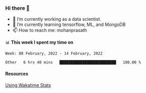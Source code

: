 ### Hi there 👋

- 🔭 I’m currently working as a data scientist.
- 🌱 I’m currently learning tensorflow, ML, and MongoDB
- 📫 How to reach me: mohanprasath

📊 **This week I spent my time on**
<!--START_SECTION:waka-->
```text
Week: 08 February, 2022 - 14 February, 2022

Other   6 hrs 40 mins   █████████████████████████   100.00 % 
```
<!--END_SECTION:waka-->

#### Resources
[Using Wakatime Stats](https://github.com/marketplace/actions/waka-readme)
